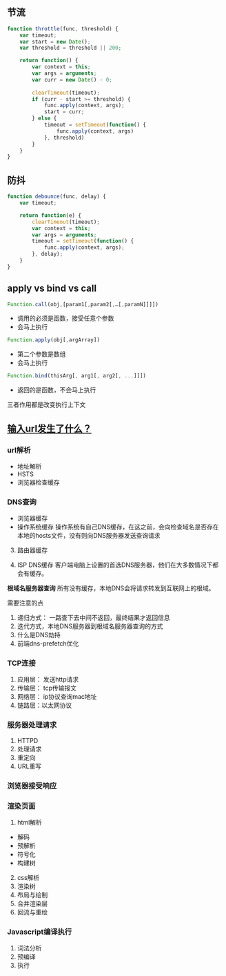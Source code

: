 ## 节流
```js
function throttle(func, threshold) {
    var timeout;
    var start = new Date();
    var threshold = threshold || 200;

    return function() {
        var context = this;
        var args = arguments;
        var curr = new Date() - 0;
        
        clearTimeout(timeout);
        if (curr - start >= threshold) {
            func.apply(context, args);
            start = curr;
        } else {
            timeout = setTimeout(function() {
                func.apply(context, args)
            }, threshold)
        }
    }
}
```
## 防抖
```js
function debounce(func, delay) {
    var timeout;

    return function(e) {
        clearTimeout(timeout);
        var context = this;
        var args = arguments;
        timeout = setTimeout(function() {
            func.apply(context, args);
        }, delay);
    }
}
```

## apply vs bind vs call

```js
Function.call(obj,[param1[,param2[,…[,paramN]]]])
```
- 调用的必须是函数，接受任意个参数
- 会马上执行

```js
Function.apply(obj[,argArray])
```
- 第二个参数是数组
- 会马上执行

```js
Function.bind(thisArg[, arg1[, arg2[, ...]]])
```
- 返回的是函数，不会马上执行

三者作用都是改变执行上下文

## [输入url发生了什么？](https://zhuanlan.zhihu.com/p/80551769)

### url解析
- 地址解析
- HSTS
- 浏览器检查缓存

### DNS查询
- 浏览器缓存
- 操作系统缓存
操作系统有自己DNS缓存，在这之前，会向检查域名是否存在本地的hosts文件，没有则向DNS服务器发送查询请求

3. 路由器缓存

4. ISP DNS缓存
客户端电脑上设置的首选DNS服务器，他们在大多数情况下都会有缓存。

__根域名服务器查询__
所有没有缓存，本地DNS会将请求转发到互联网上的根域。

需要注意的点
1. 递归方式： 一路查下去中间不返回，最终结果才返回信息
2. 迭代方式，本地DNS服务器到根域名服务器查询的方式
3. 什么是DNS劫持
4. 前端dns-prefetch优化

### TCP连接
1. 应用层： 发送http请求
2. 传输层： tcp传输报文
3. 网络层： ip协议查询mac地址
4. 链路层：以太网协议 

### 服务器处理请求 
1. HTTPD
2. 处理请求
3. 重定向
4. URL重写

### 浏览器接受响应

### 渲染页面 
1. html解析
- 解码
- 预解析
- 符号化
- 构建树

2. css解析
3. 渲染树
4. 布局与绘制
5. 合并渲染层
6. 回流与重绘

### Javascript编译执行
1. 词法分析
2. 预编译
3. 执行 


